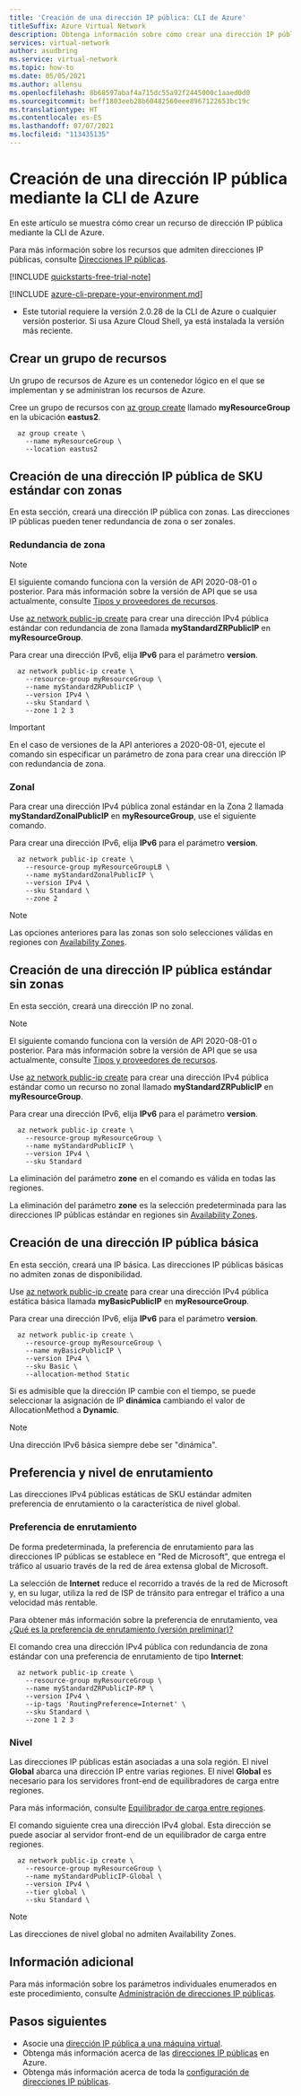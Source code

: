 ```yaml
---
title: 'Creación de una dirección IP pública: CLI de Azure'
titleSuffix: Azure Virtual Network
description: Obtenga información sobre cómo crear una dirección IP pública mediante la CLI de Azure
services: virtual-network
author: asudbring
ms.service: virtual-network
ms.topic: how-to
ms.date: 05/05/2021
ms.author: allensu
ms.openlocfilehash: 8b68597abaf4a715dc55a92f2445000c1aaed0d0
ms.sourcegitcommit: beff1803eeb28b60482560eee8967122653bc19c
ms.translationtype: HT
ms.contentlocale: es-ES
ms.lasthandoff: 07/07/2021
ms.locfileid: "113435135"
---
```

# <a name="create-a-public-ip-address-using-azure-cli"></a>Creación de una dirección IP pública mediante la CLI de Azure

En este artículo se muestra cómo crear un recurso de dirección IP pública mediante la CLI de Azure. 

Para más información sobre los recursos que admiten direcciones IP públicas, consulte [Direcciones IP públicas](./public-ip-addresses.md).

[!INCLUDE [quickstarts-free-trial-note](../../includes/quickstarts-free-trial-note.md)]

[!INCLUDE [azure-cli-prepare-your-environment.md](../../includes/azure-cli-prepare-your-environment.md)]

- Este tutorial requiere la versión 2.0.28 de la CLI de Azure o cualquier versión posterior. Si usa Azure Cloud Shell, ya está instalada la versión más reciente.

## <a name="create-a-resource-group"></a>Crear un grupo de recursos

Un grupo de recursos de Azure es un contenedor lógico en el que se implementan y se administran los recursos de Azure.

Cree un grupo de recursos con [az group create](/cli/azure/group#az_group_create) llamado **myResourceGroup** en la ubicación **eastus2**.

```azurecli-interactive
  az group create \
    --name myResourceGroup \
    --location eastus2
```

## <a name="create-standard-sku-public-ip-with-zones"></a>Creación de una dirección IP pública de SKU estándar con zonas

En esta sección, creará una dirección IP pública con zonas. Las direcciones IP públicas pueden tener redundancia de zona o ser zonales.

### <a name="zone-redundant"></a>Redundancia de zona

>[!NOTE]
>El siguiente comando funciona con la versión de API 2020-08-01 o posterior.  Para más información sobre la versión de API que se usa actualmente, consulte [Tipos y proveedores de recursos](../azure-resource-manager/management/resource-providers-and-types.md).

Use [az network public-ip create](/cli/azure/network/public-ip#az_network_public_ip_create) para crear una dirección IPv4 pública estándar con redundancia de zona llamada **myStandardZRPublicIP** en **myResourceGroup**.  

Para crear una dirección IPv6, elija **IPv6** para el parámetro **version**.

```azurecli-interactive
  az network public-ip create \
    --resource-group myResourceGroup \
    --name myStandardZRPublicIP \
    --version IPv4 \
    --sku Standard \
    --zone 1 2 3
```
> [!IMPORTANT]
> En el caso de versiones de la API anteriores a 2020-08-01, ejecute el comando sin especificar un parámetro de zona para crear una dirección IP con redundancia de zona. 
>

### <a name="zonal"></a>Zonal

Para crear una dirección IPv4 pública zonal estándar en la Zona 2 llamada **myStandardZonalPublicIP** en **myResourceGroup**, use el siguiente comando.

Para crear una dirección IPv6, elija **IPv6** para el parámetro **version**.

```azurecli-interactive
  az network public-ip create \
    --resource-group myResourceGroupLB \
    --name myStandardZonalPublicIP \
    --version IPv4 \
    --sku Standard \
    --zone 2
```

>[!NOTE]
>Las opciones anteriores para las zonas son solo selecciones válidas en regiones con [Availability Zones](../availability-zones/az-overview.md?toc=%2fazure%2fvirtual-network%2ftoc.json#availability-zones).


## <a name="create-standard-public-ip-without-zones"></a>Creación de una dirección IP pública estándar sin zonas

En esta sección, creará una dirección IP no zonal.  

>[!NOTE]
>El siguiente comando funciona con la versión de API 2020-08-01 o posterior.  Para más información sobre la versión de API que se usa actualmente, consulte [Tipos y proveedores de recursos](../azure-resource-manager/management/resource-providers-and-types.md).

Use [az network public-ip create](/cli/azure/network/public-ip#az_network_public_ip_create) para crear una dirección IPv4 pública estándar como un recurso no zonal llamado **myStandardZRPublicIP** en **myResourceGroup**. 

Para crear una dirección IPv6, elija **IPv6** para el parámetro **version**.

```azurecli-interactive
  az network public-ip create \
    --resource-group myResourceGroup \
    --name myStandardPublicIP \
    --version IPv4 \
    --sku Standard
```
La eliminación del parámetro **zone** en el comando es válida en todas las regiones.  

La eliminación del parámetro **zone** es la selección predeterminada para las direcciones IP públicas estándar en regiones sin [Availability Zones](../availability-zones/az-overview.md?toc=%2fazure%2fvirtual-network%2ftoc.json#availability-zones).

## <a name="create-a-basic-public-ip"></a>Creación de una dirección IP pública básica

En esta sección, creará una IP básica. Las direcciones IP públicas básicas no admiten zonas de disponibilidad.

Use [az network public-ip create](/cli/azure/network/public-ip#az_network_public_ip_create) para crear una dirección IPv4 pública estática básica llamada **myBasicPublicIP** en **myResourceGroup**.

Para crear una dirección IPv6, elija **IPv6** para el parámetro **version**. 

```azurecli-interactive
  az network public-ip create \
    --resource-group myResourceGroup \
    --name myBasicPublicIP \
    --version IPv4 \
    --sku Basic \
    --allocation-method Static
```
Si es admisible que la dirección IP cambie con el tiempo, se puede seleccionar la asignación de IP **dinámica** cambiando el valor de AllocationMethod a **Dynamic**. 

>[!NOTE]
> Una dirección IPv6 básica siempre debe ser "dinámica".

## <a name="routing-preference-and-tier"></a>Preferencia y nivel de enrutamiento

Las direcciones IPv4 públicas estáticas de SKU estándar admiten preferencia de enrutamiento o la característica de nivel global.

### <a name="routing-preference"></a>Preferencia de enrutamiento

De forma predeterminada, la preferencia de enrutamiento para las direcciones IP públicas se establece en "Red de Microsoft", que entrega el tráfico al usuario través de la red de área extensa global de Microsoft.  

La selección de **Internet** reduce el recorrido a través de la red de Microsoft y, en su lugar, utiliza la red de ISP de tránsito para entregar el tráfico a una velocidad más rentable.  

Para obtener más información sobre la preferencia de enrutamiento, vea [¿Qué es la preferencia de enrutamiento (versión preliminar)?](./routing-preference-overview.md)

El comando crea una dirección IPv4 pública con redundancia de zona estándar con una preferencia de enrutamiento de tipo **Internet**:

```azurecli-interactive
  az network public-ip create \
    --resource-group myResourceGroup \
    --name myStandardZRPublicIP-RP \
    --version IPv4 \
    --ip-tags 'RoutingPreference=Internet' \
    --sku Standard \
    --zone 1 2 3
```

### <a name="tier"></a>Nivel

Las direcciones IP públicas están asociadas a una sola región. El nivel **Global** abarca una dirección IP entre varias regiones. El nivel **Global** es necesario para los servidores front-end de equilibradores de carga entre regiones.  

Para más información, consulte [Equilibrador de carga entre regiones](../load-balancer/cross-region-overview.md).

El comando siguiente crea una dirección IPv4 global. Esta dirección se puede asociar al servidor front-end de un equilibrador de carga entre regiones.

```azurecli-interactive
  az network public-ip create \
    --resource-group myResourceGroup \
    --name myStandardPublicIP-Global \
    --version IPv4 \
    --tier global \
    --sku Standard \
```
>[!NOTE]
>Las direcciones de nivel global no admiten Availability Zones.

## <a name="additional-information"></a>Información adicional 

Para más información sobre los parámetros individuales enumerados en este procedimiento, consulte [Administración de direcciones IP públicas](./virtual-network-public-ip-address.md#create-a-public-ip-address).

## <a name="next-steps"></a>Pasos siguientes
- Asocie una [dirección IP pública a una máquina virtual](./associate-public-ip-address-vm.md#azure-portal).
- Obtenga más información acerca de las [direcciones IP públicas](./public-ip-addresses.md#public-ip-addresses) en Azure.
- Obtenga más información acerca de toda la [configuración de direcciones IP públicas](virtual-network-public-ip-address.md#create-a-public-ip-address).
